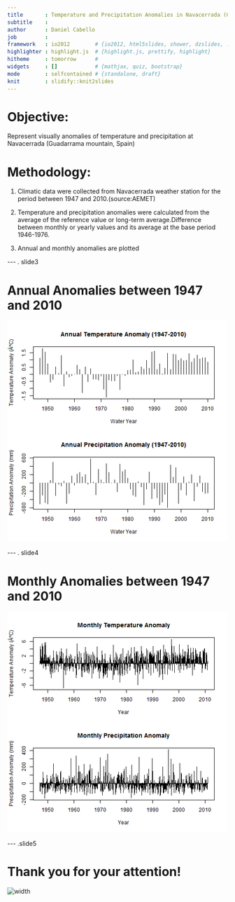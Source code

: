```yaml
---
title       : Temperature and Precipitation Anomalies in Navacerrada (Guadarrama Mountain, Spain)
subtitle    : 
author      : Daniel Cabello
job         : 
framework   : io2012        # {io2012, html5slides, shower, dzslides, ...}
highlighter : highlight.js  # {highlight.js, prettify, highlight}
hitheme     : tomorrow      # 
widgets     : []            # {mathjax, quiz, bootstrap}
mode        : selfcontained # {standalone, draft}
knit        : slidify::knit2slides
---
```


# Objective:

Represent visually anomalies of temperature and precipitation at Navacerrada (Guadarrama mountain, Spain)

# Methodology:

1. Climatic data were collected from Navacerrada weather station for the period between 1947 and 2010.(source:AEMET)

2. Temperature and precipitation anomalies were calculated from the average of the reference value or long-term average.Difference between monthly or yearly values and its average at the base period 1946-1976.

3. Annual and monthly anomalies are plotted

--- . slide3 

# Annual Anomalies between 1947 and 2010

![plot of chunk unnamed-chunk-1](assets/fig/unnamed-chunk-1-1.png) 


--- . slide4

# Monthly Anomalies between 1947 and 2010


![plot of chunk unnamed-chunk-2](assets/fig/unnamed-chunk-2-1.png) 

--- .slide5 
 
# Thank you for your attention!

![width]("Image.PNG")
